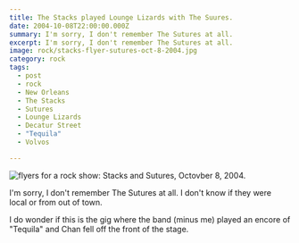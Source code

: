 ```yaml
---
title: The Stacks played Lounge Lizards with The Suures.
date: 2004-10-08T22:00:00.000Z
summary: I'm sorry, I don't remember The Sutures at all.
excerpt: I'm sorry, I don't remember The Sutures at all.
image: rock/stacks-flyer-sutures-oct-8-2004.jpg
category: rock
tags:
  - post
  - rock
  - New Orleans
  - The Stacks
  - Sutures
  - Lounge Lizards
  - Decatur Street
  - "Tequila"
  - Volvos

---
```


![flyers for a rock show: Stacks and Sutures, Octovber 8, 2004.](/static/img/rock/stacks-flyer-sutures-oct-8-2004.jpg)

 I'm sorry, I don't remember The Sutures at all. I don't know if they were local or from out of town.

 I do wonder if this is the gig where the band (minus me) played an encore of "Tequila" and Chan fell off the front of the stage.
